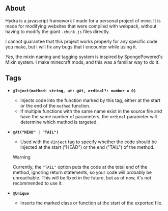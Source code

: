 ## About

Hydra is a javascript framework I made for a personal project of mine. It is made for modifying websites that were compiled with webpack, without having to modify the giant `.chunk.js` files directly.

I cannot guarantee that this project works properly for any specific code you make, but I will fix any bugs that I encounter while using it.

_Yes_, the mixin naming and tagging system is inspired by SpongePowered's Mixin system. I make minecraft mods, and this was a familiar way to do it.

## Tags

- **`@Inject(method: string, at: @At, ordinal?: number = 0)`**
  - Injects code into the function marked by this tag, either at the start or the end of the `method` function.
  - If multiple functions with the same name exist in the source file and have the same number of parameters, the `ordinal` parameter will determine which method is targeted.

- **`@At("HEAD" | "TAIL")`**
  - Used with the `@Inject` tag to specify whether the code should be injected at the start ("HEAD") or the end ("TAIL") of the method.
  > [!WARNING]
  > Currently, the `"TAIL"` option puts the code at the total end of the method, ignoring return statements, so your code will probably be unreachable. This will be fixed in the future, but as of now, it's not recommended to use it.

- **`@Unique`**

  - Inserts the marked class or function at the start of the exported file.
